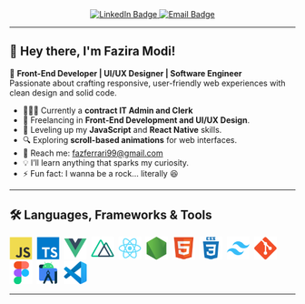 <!-- Profile Badges -->
<div align="center">
  <a href="https://www.linkedin.com/in/faziram/">
    <img src="https://img.shields.io/badge/LinkedIn-0077B5?style=for-the-badge&logo=linkedin&logoColor=white" alt="LinkedIn Badge"/>
  </a>
  <a href="mailto:fazferrari99@gmail.com">
    <img src="https://img.shields.io/badge/Email-D14836?style=for-the-badge&logo=gmail&logoColor=white" alt="Email Badge"/>
  </a>
</div>

---

## 👋 Hey there, I'm Fazira Modi!

🎨 **Front-End Developer | UI/UX Designer | Software Engineer**  
Passionate about crafting responsive, user-friendly web experiences with clean design and solid code.

- 👩🏻‍💻 Currently a **contract IT Admin and Clerk**  
- 🧩 Freelancing in **Front-End Development and UI/UX Design**.  
- 🌱 Leveling up my **JavaScript** and **React Native** skills.  
- 🔍 Exploring **scroll-based animations** for web interfaces.  
- 💌 Reach me: [fazferrari99@gmail.com](mailto:fazferrari99@gmail.com)
- 💡 I’ll learn anything that sparks my curiosity.  
- ⚡ Fun fact: I wanna be a rock… literally 😆

---

## 🛠️ Languages, Frameworks & Tools

<div align="left">
  <img src="https://github.com/devicons/devicon/blob/master/icons/javascript/javascript-original.svg" title="JavaScript" width="40" height="40"/>&nbsp;
  <img src="https://github.com/devicons/devicon/blob/master/icons/typescript/typescript-original.svg" title="TypeScript" width="40" height="40"/>&nbsp;
  <img src="https://github.com/devicons/devicon/blob/master/icons/vuejs/vuejs-original.svg" title="VueJS" width="40" height="40"/>&nbsp;
  <img src="https://github.com/devicons/devicon/blob/master/icons/nuxtjs/nuxtjs-original.svg" title="NuxtJS" width="40" height="40"/>&nbsp;
  <img src="https://github.com/devicons/devicon/blob/master/icons/react/react-original.svg" title="React" width="40" height="40"/>&nbsp;
  <img src="https://github.com/devicons/devicon/blob/master/icons/nodejs/nodejs-original.svg" title="NodeJS" width="40" height="40"/>&nbsp;
  <img src="https://github.com/devicons/devicon/blob/master/icons/html5/html5-original.svg" title="HTML5" width="40" height="40"/>&nbsp;
  <img src="https://github.com/devicons/devicon/blob/master/icons/css3/css3-plain-wordmark.svg" title="CSS3" width="40" height="40"/>&nbsp;
  <img src="https://github.com/devicons/devicon/blob/master/icons/tailwindcss/tailwindcss-original.svg" title="TailwindCSS" width="40" height="40"/>&nbsp;
  <img src="https://github.com/devicons/devicon/blob/master/icons/git/git-original.svg" title="Git" width="40" height="40"/>&nbsp;
  <img src="https://github.com/devicons/devicon/blob/master/icons/figma/figma-original.svg" title="Figma" width="40" height="40"/>&nbsp;
  <img src="https://github.com/devicons/devicon/blob/master/icons/androidstudio/androidstudio-original.svg" title="Android Studio" width="40" height="40"/>&nbsp;
  <img src="https://github.com/devicons/devicon/blob/master/icons/vscode/vscode-original.svg" title="VSCode" width="40" height="40"/>&nbsp;
</div>

---

<!-- ## 📊 GitHub Stats -->

<!-- <div align="center">
  <img src="https://github-readme-streak-stats.herokuapp.com?user=FaziraFM&theme=tokyonight&hide_border=true&border_radius=12" alt="GitHub Streak"/>
  <br/>
  <img src="https://github-readme-stats.vercel.app/api/top-langs/?username=FaziraFM&layout=compact&theme=tokyonight&hide_border=true" alt="Top Langs"/>
</div> -->
